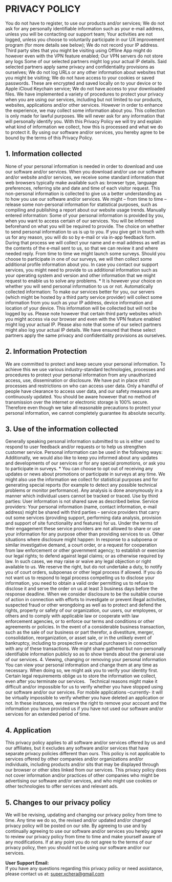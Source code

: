 # PRIVACY POLICY
You do not have to register, to use our products and/or services; We do not ask for any personally identifiable information such as your e-mail address, unless you will be contacting our support team; Your activities are not logged, unless you choose to voluntarily participate in our UX improvement program (for more details see below); We do not record your IP address. Third party sites that you might be visiting using Offline App might do however even with the VPN feature enabled; Our VPN servers do not store any logs Some of our selected partners might log your actual IP details. Said selected partners apply same privacy and confidentiality provisions as ourselves; We do not log URLs or any other information about websites that you might be visiting; We do not have access to your cookies or saved passwords. These are encrypted and saved locally on to your device or to Apple iCloud Keychain service; We do not have access to your downloaded files. We have implemented a variety of procedures to protect your privacy when you are using our services, including but not limited to our products, websites, applications and/or other services. However in order to enhance the experience, we may collect some information about you. This collection is only made for lawful purposes. We will never ask for any information that will personally identify you. With this Privacy Policy we will try and explain what kind of information we collect, how this is processed and what we do to protect it. By using our software and/or services, you hereby agree to be bound by the terms of this Privacy Policy.

## 1. Information collected
None of your personal information is needed in order to download and use our software and/or services. When you download and/or use our software and/or website and/or services, we receive some standard information that web browsers typically make available such as: browser type, language preferences, referring site and date and time of each visitor request. This non-personal information is collected to give us a better understanding as to how you use our software and/or services. We might – from time to time – release some non-personal information for statistical purposes, such as compiling and publishing a report about our website usage trends. Manually entered information: Some of your personal information is provided by you, when you want to access certain of our services. You will be informed beforehand on what you will be required to provide. The choice on whether to send personal information to us is up to you. If you give get in touch with us for any reason, you will do so by e-mail or via in-app feedback form. During that process we will collect your name and e-mail address as well as the contents of the e-mail sent to us, so that we can review it and where needed reply. From time to time we might launch some surveys. Should you choose to participate in one of our surveys, we will then collect some additional profile information about you. In case you contact our support services, you might need to provide to us additional information such as your operating system and version and other information that we might request to enable us to solve any problems. * It is however your choice on whether you will send personal information to us or not. Automatically collected information: To make our services better for you, our servers (which might be hosted by a third party service provider) will collect some information from you such as your IP address, device information and location of your device. This information will be collected but will not be logged by us. Please note however that certain third party websites which you might access via our browser and even with the VPN feature enabled might log your actual IP. Please also note that some of our select partners might also log your actual IP details. We have ensured that these select partners apply the same privacy and confidentiality provisions as ourselves.

## 2. Information Protection
We are committed to protect and keep secure your personal information. To achieve this we use various industry-standard technologies, processes and procedures to protect your personal information from any unauthorized access, use, dissemination or disclosure. We have put in place strict processes and restrictions on who can access user data. Only a handful of people have clearance to access user data, and our safety measures are continuously updated. You should be aware however that no method of transmission over the internet or electronic storage is 100% secure. Therefore even though we take all reasonable precautions to protect your personal information, we cannot completely guarantee its absolute security.

## 3. Use of the information collected
Generally speaking personal information submitted to us is either used to respond to user feedback and/or requests or to help us strengthen customer service. Personal information can be used in the following ways: Additionally, we would also like to keep you informed about any updates and developments of our services or for any special promotions, or ask you to participate in surveys. * You can choose to opt out of receiving any updates or news about promotions or participate in surveys at any time. We might also use the information we collect for statistical purposes and for generating special reports (for example to detect any possible technical problems or monitor performance). Any analysis is done anonymously in a manner which individual users cannot be tracked or traced. Use by third parties: User information is not shared save as described below. Service providers: Your personal information (name, contact information, e-mail address) might be shared with third parties – service providers that carry out some services (providing support, performing data analysis, provision and support of site functionality and features) for us. Under the terms of their engagement these service providers are not allowed to share or use your information for any purpose other than providing services to us. Other situations where disclosure might happen: In response to a subpoena or similar investigative demand, a court order, or a request for cooperation from law enforcement or other government agency; to establish or exercise our legal rights; to defend against legal claims; or as otherwise required by law. In such cases, we may raise or waive any legal objection or right available to us. We reserve the right, but do not undertake a duty, to notify you of court orders, subpoenas or other legal process if allowed. If you do not want us to respond to legal process compelling us to disclose your information, you need to obtain a valid order permitting us to refuse to disclose it and serve the order on us at least 3 business days before the response deadline. When we consider disclosure to be the suitable course of action in connection with efforts to investigate or prevent illegal activities, suspected fraud or other wrongdoing as well as to protect and defend the rights, property or safety of our organization, our users, our employees, or others and to comply with applicable law or cooperate with law enforcement agencies, or to enforce our terms and conditions or other agreements or policies. In the event of a considerable business transaction, such as the sale of our business or part therefor, a divestiture, merger, consolidation, reorganization, or asset sale, or in the unlikely event of bankruptcy, including to prospective or actual purchasers in connection with any of these transactions. We might share gathered but non-personally identifiable information publicly so as to show trends about the general use of our services. 4. Viewing, changing or removing your personal information You can view your personal information and change them at any time as necessary. When doing so, we might ask you to verify your identity first. Certain legal requirements oblige us to store the information we collect, even after you terminate our services.   Technical reasons might make it difficult and/or impossible for us to verify whether you have stopped using our software and/or our services. For mobile applications –currently- it will be virtually impossible to verify whether you have deleted an application or not. In these instances, we reserve the right to remove your account and the information you have provided us if you have not used our software and/or services for an extended period of time.  

## 4. Application
This privacy policy applies to all software and/or services offered by us and our affiliates, but it excludes any software and/or services that have separate privacy policies different than ours. This policy is not applicable to services offered by other companies and/or organizations and/or individuals, including products and/or sits that may be displayed through our browser or other sites linked from our services. This privacy policy does not cover information and/or practices of other companies who might be advertising our software and/or services, and who might use cookies or other technologies to offer services and relevant ads.

## 5. Changes to our privacy policy
We will be revising, updating and changing our privacy policy from time to time. Any time we do so, the revised and/or updated and/or changed privacy policy will be posted on our site. By agreeing to use and by continually agreeing to use our software and/or services you hereby agree to review our privacy policy from time to time and make yourself aware of any modifications. If at any point you do not agree to the terms of our privacy policy, then you should not be using our software and/or our services.

**User Support Email:**  
If you have any questions regarding this privacy policy or need assistance, please contact us at: [super.xchera@gmail.com](mailto:super.xchera@gmail.com)
